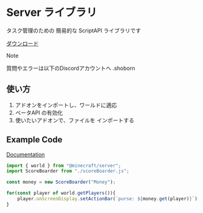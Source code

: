 # Server ライブラリ

タスク管理のための 簡易的な ScriptAPI ライブラリです

[ダウンロード](https://github.com/haya-to8810/Server/releases/download/minecraft/server.js)

> [!NOTE]
> 質問やエラーは以下のDiscordアカウントへ
> .shoborn

## 使い方
1. アドオンをインポートし、ワールドに適応
2. ベータAPI の有効化
3. 使いたいアドオンで、ファイルを インポートする

## Example Code

[Documentation](docs/server.md)

```javascript
import { world } from "@minecraft/server";
import ScoreBoarder from "./scoreBoarder.js";

const money = new ScoreBoarder("Money");

for(const player of world.getPlayers()){
    player.onScreenDisplay.setActionBar(`purse: ${money.get(player)}`)
}
```
